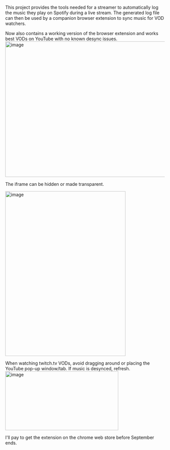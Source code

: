 This project provides the tools needed for a streamer to automatically log the music they play on Spotify during a live stream. The generated log file can then be used by a companion browser extension to sync music for VOD watchers.

Now also contains a working version of the browser extension and works best VODs on YouTube with no known desync issues.
<img width="749" height="427" alt="image" src="https://github.com/user-attachments/assets/d56951a8-611e-487f-8112-d03c814823ea" />

The iframe can be hidden or made transparent.

<img width="380" height="519" alt="image" src="https://github.com/user-attachments/assets/238fa2a2-2790-49b1-bfff-4001e7e12dc9" />



When watching twitch.tv VODs, avoid dragging around or placing the YouTube pop-up window/tab. If music is desynced, refresh.
<img width="357" height="186" alt="image" src="https://github.com/user-attachments/assets/03efc9c2-778c-4aae-bccc-b31030230cc7" />

I'll pay to get the extension on the chrome web store before September ends.

